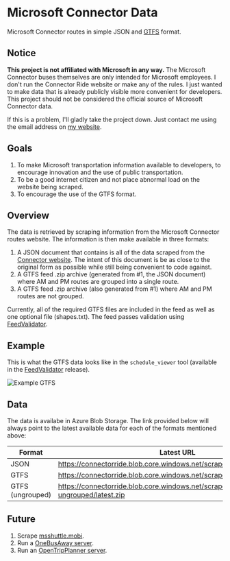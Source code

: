 # Microsoft Connector Data

Microsoft Connector routes in simple JSON and [GTFS](https://developers.google.com/transit/gtfs/) format.

## Notice

**This project is not affiliated with Microsoft in any way.** The Microsoft Connector buses themselves are only intended for Microsoft employees. I don't run the Connector Ride website or make any of the rules. I just wanted to make data that is already publicly visible more convenient for developers. This project should not be considered the official source of Microsoft Connector data.

If this is a problem, I'll gladly take the project down. Just contact me using the email address on [my website](http://joelverhagen.com/).

## Goals

1. To make Microsoft transportation information available to developers, to encourage innovation and the use of public transportation.
1. To be a good internet citizen and not place abnormal load on the website being scraped.
1. To encourage the use of the GTFS format.

## Overview

The data is retrieved by scraping information from the Microsoft Connector routes website. The information is then make available in three formats:

1. A JSON document that contains is all of the data scraped from the [Connector website](http://connectorride.mobi). The intent of this document is be as close to the original form as possible while still being convenient to code against. 
1. A GTFS feed .zip archive (generated from #1, the JSON document) where AM and PM routes are grouped into a single route.
1. A GTFS feed .zip archive (also generated from #1) where AM and PM routes are not grouped.

Currently, all of the required GTFS files are included in the feed as well as one optional file (shapes.txt). The feed passes validation using [FeedValidator](https://github.com/google/transitfeed/wiki/FeedValidator).

## Example

This is what the GTFS data looks like in the `schedule_viewer` tool (available in the [FeedValidator](https://github.com/google/transitfeed/wiki/FeedValidator) release).

![Example GTFS](https://github.com/joelverhagen/ConnectorRide/blob/master/example-gtfs.png?raw=true)

## Data

The data is availabe in Azure Blob Storage. The link provided below will always point to the latest available data for each of the formats mentioned above:

Format           | Latest URL
---------------- | ----------------------------------------------------------------------------
JSON             | https://connectorride.blob.core.windows.net/scrape/schedules/latest.json
GTFS             | https://connectorride.blob.core.windows.net/scrape/gtfs/latest.zip
GTFS (ungrouped) | https://connectorride.blob.core.windows.net/scrape/gtfs-ungrouped/latest.zip

## Future

1. Scrape [msshuttle.mobi](http://msshuttle.mobi).
1. Run a [OneBusAway server](https://github.com/OneBusAway/onebusaway/wiki/Running-Onebusaway).
1. Run an [OpenTripPlanner server](http://www.opentripplanner.org/). 
